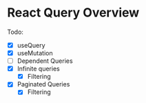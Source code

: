 # React Query Overview

Todo:

- [x] useQuery
- [x] useMutation
- [ ] Dependent Queries
- [x] Infinite queries
  - [x] Filtering
- [x] Paginated Queries
  - [x] Filtering
